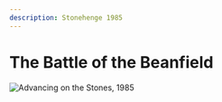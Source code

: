 ```yaml
---
description: Stonehenge 1985
---
```


# The Battle of the Beanfield

![Advancing on the Stones, 1985](https://user-images.githubusercontent.com/25156451/125209706-a4a03f00-e292-11eb-8fea-eb3b86c69fd8.jpg)



